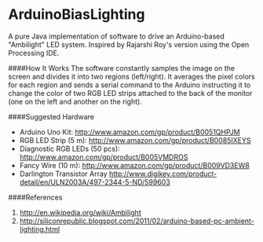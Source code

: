 ArduinoBiasLighting
===================

A pure Java implementation of software to drive an Arduino-based "Ambilight" LED system.  Inspired by Rajarshi Roy's version using the Open Processing IDE.


####How It Works
The software constantly samples the image on the screen and divides it into two regions (left/right).  It averages the pixel colors for each region and sends a serial command to the Arduino instructing it to change the color of two RGB LED strips attached to the back of the monitor (one on the left and another on the right).


####Suggested Hardware
* Arduino Uno Kit: http://www.amazon.com/gp/product/B0051QHPJM
* RGB LED Strip (5 m): http://www.amazon.com/gp/product/B0085IXEYS
* Diagnostic RGB LEDs (50 pcs): http://www.amazon.com/gp/product/B005VMDROS
* Fancy Wire (10 m): http://www.amazon.com/gp/product/B009VD3EW8
* Darlington Transistor Array http://www.digikey.com/product-detail/en/ULN2003A/497-2344-5-ND/599603


####References
1. http://en.wikipedia.org/wiki/Ambilight
2. http://siliconrepublic.blogspot.com/2011/02/arduino-based-pc-ambient-lighting.html
